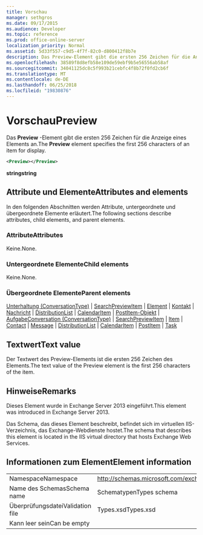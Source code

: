 ```yaml
---
title: Vorschau
manager: sethgros
ms.date: 09/17/2015
ms.audience: Developer
ms.topic: reference
ms.prod: office-online-server
localization_priority: Normal
ms.assetid: 5d33f557-c9d5-4f7f-82c0-d800412f8b7e
description: Das Preview-Element gibt die ersten 256 Zeichen für die Anzeige eines Elements an.
ms.openlocfilehash: 38589f8d8efb58e109de59ebf9b5e56556ab58af
ms.sourcegitcommit: 34041125dc8c5f993b21cebfc4f8b72f0fd2cb6f
ms.translationtype: MT
ms.contentlocale: de-DE
ms.lasthandoff: 06/25/2018
ms.locfileid: "19830876"
---
```

# <a name="preview"></a><span data-ttu-id="c7252-103">Vorschau</span><span class="sxs-lookup"><span data-stu-id="c7252-103">Preview</span></span>

<span data-ttu-id="c7252-104">Das **Preview** -Element gibt die ersten 256 Zeichen für die Anzeige eines Elements an.</span><span class="sxs-lookup"><span data-stu-id="c7252-104">The **Preview** element specifies the first 256 characters of an item for display.</span></span> 
  
```XML
<Preview></Preview>
```

 <span data-ttu-id="c7252-105">**string**</span><span class="sxs-lookup"><span data-stu-id="c7252-105">**string**</span></span>
## <a name="attributes-and-elements"></a><span data-ttu-id="c7252-106">Attribute und Elemente</span><span class="sxs-lookup"><span data-stu-id="c7252-106">Attributes and elements</span></span>

<span data-ttu-id="c7252-107">In den folgenden Abschnitten werden Attribute, untergeordnete und übergeordnete Elemente erläutert.</span><span class="sxs-lookup"><span data-stu-id="c7252-107">The following sections describe attributes, child elements, and parent elements.</span></span>
  
### <a name="attributes"></a><span data-ttu-id="c7252-108">Attribute</span><span class="sxs-lookup"><span data-stu-id="c7252-108">Attributes</span></span>

<span data-ttu-id="c7252-109">Keine.</span><span class="sxs-lookup"><span data-stu-id="c7252-109">None.</span></span>
  
### <a name="child-elements"></a><span data-ttu-id="c7252-110">Untergeordnete Elemente</span><span class="sxs-lookup"><span data-stu-id="c7252-110">Child elements</span></span>

<span data-ttu-id="c7252-111">Keine.</span><span class="sxs-lookup"><span data-stu-id="c7252-111">None.</span></span>
  
### <a name="parent-elements"></a><span data-ttu-id="c7252-112">Übergeordnete Elemente</span><span class="sxs-lookup"><span data-stu-id="c7252-112">Parent elements</span></span>

<span data-ttu-id="c7252-113">[Unterhaltung (ConversationType)](conversation-conversationtype.md) | [SearchPreviewItem](searchpreviewitem.md) | [Element](item.md) | [Kontakt](contact.md) | [Nachricht](message-ex15websvcsotherref.md) | [DistributionList](distributionlist.md) | [CalendarItem](calendaritem.md)  |  [PostItem-Objekt](postitem.md)  |  [Aufgabe](task.md)</span><span class="sxs-lookup"><span data-stu-id="c7252-113">[Conversation (ConversationType)](conversation-conversationtype.md) | [SearchPreviewItem](searchpreviewitem.md) | [Item](item.md) | [Contact](contact.md) | [Message](message-ex15websvcsotherref.md) | [DistributionList](distributionlist.md) | [CalendarItem](calendaritem.md) | [PostItem](postitem.md) | [Task](task.md)</span></span>
  
## <a name="text-value"></a><span data-ttu-id="c7252-114">Textwert</span><span class="sxs-lookup"><span data-stu-id="c7252-114">Text value</span></span>

<span data-ttu-id="c7252-115">Der Textwert des Preview-Elements ist die ersten 256 Zeichen des Elements.</span><span class="sxs-lookup"><span data-stu-id="c7252-115">The text value of the Preview element is the first 256 characters of the item.</span></span>
  
## <a name="remarks"></a><span data-ttu-id="c7252-116">Hinweise</span><span class="sxs-lookup"><span data-stu-id="c7252-116">Remarks</span></span>

<span data-ttu-id="c7252-117">Dieses Element wurde in Exchange Server 2013 eingeführt.</span><span class="sxs-lookup"><span data-stu-id="c7252-117">This element was introduced in Exchange Server 2013.</span></span>
  
<span data-ttu-id="c7252-118">Das Schema, das dieses Element beschreibt, befindet sich im virtuellen IIS-Verzeichnis, das Exchange-Webdienste hostet.</span><span class="sxs-lookup"><span data-stu-id="c7252-118">The schema that describes this element is located in the IIS virtual directory that hosts Exchange Web Services.</span></span>
  
## <a name="element-information"></a><span data-ttu-id="c7252-119">Informationen zum Element</span><span class="sxs-lookup"><span data-stu-id="c7252-119">Element information</span></span>

|||
|:-----|:-----|
|<span data-ttu-id="c7252-120">Namespace</span><span class="sxs-lookup"><span data-stu-id="c7252-120">Namespace</span></span>  <br/> |http://schemas.microsoft.com/exchange/services/2006/types  <br/> |
|<span data-ttu-id="c7252-121">Name des Schemas</span><span class="sxs-lookup"><span data-stu-id="c7252-121">Schema name</span></span>  <br/> |<span data-ttu-id="c7252-122">Schematypen</span><span class="sxs-lookup"><span data-stu-id="c7252-122">Types schema</span></span>  <br/> |
|<span data-ttu-id="c7252-123">Überprüfungsdatei</span><span class="sxs-lookup"><span data-stu-id="c7252-123">Validation file</span></span>  <br/> |<span data-ttu-id="c7252-124">Types.xsd</span><span class="sxs-lookup"><span data-stu-id="c7252-124">Types.xsd</span></span>  <br/> |
|<span data-ttu-id="c7252-125">Kann leer sein</span><span class="sxs-lookup"><span data-stu-id="c7252-125">Can be empty</span></span>  <br/> ||
   

